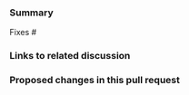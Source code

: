 ### Summary

Fixes #



### Links to related discussion



### Proposed changes in this pull request
